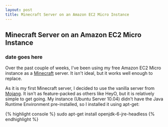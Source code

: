 ```yaml
---
layout: post
title: Minecraft Server on an Amazon EC2 Micro Instance
---
```


## Minecraft Server on an Amazon EC2 Micro Instance
### date goes here

Over the past couple of weeks, I've been using my free Amazon EC2 Micro instance as a [Minecraft](http://www.minecraft.net) server. It isn't ideal, but it works well enough to replace.

As it is my first Minecraft server, I decided to use the vanilla server from [Mojang](http://www.minecraft.net/download.jsp). It isn't as feature-packed as others like HeyO, but it is relatively simple to get going. My instance (Ubuntu Server 10.04) didn't have the Java Runtime Environment pre-installed, so I installed it using apt-get:

{% highlight console %}
sudo apt-get install openjdk-6-jre-headless
{% endhighlight %}
